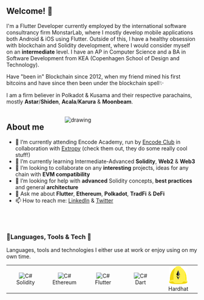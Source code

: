 ## Welcome! 🚀

I'm a Flutter Developer currently employed by the international software consultrancy firm MonstarLab, where I mostly develop mobile applications both Android & iOS using Flutter.
Outside of this, I have a healthy obsession with blockchain and Solidity development, where I would consider myself on an **intermediate** level.
I have an AP in Computer Science and a BA in Software Development from KEA (Copenhagen School of Design and Technology).

Have "been in" Blockchain since 2012, when my friend mined his first bitcoins and have since then been under the blockchain spell✨

I am a firm believer in Polkadot & Kusama and their respective parachains, mostly **Astar**/**Shiden**, **Acala**/**Karura** & **Moonbeam**.
</br>
</br>

<img align="right" src="https://thumbs.gfycat.com/EqualPowerfulKoodoo-size_restricted.gif" alt="drawing" width="350"/>

## About me
- 🔭 I’m currently attending Encode Academy, run by [Encode Club](https://www.encode.club/) in collaboration with [Extropy](https://extropy.io/) (check them out, they do some really cool stuff!)
- 🌱 I’m currently learning Intermediate-Advanced **Solidity**, **Web2** & **Web3**
- 👯 I’m looking to collaborate on any **interesting** projects, ideas for any chain with **EVM compatibility**
- 🤔 I’m looking for help with **advanced** Solidity concepts, **best practices** and general **architecture**
- 💬 Ask me about **Flutter**, **Ethereum**, **Polkadot**, **TradFi** & **DeFi**
- 📫 How to reach me: [LinkedIn](https://www.linkedin.com/in/oliver-h-duedam/) & [Twitter](https://twitter.com/oliverhduedam)
</br>
</br>

### 🔨Languages, Tools & Tech 👷
Languages, tools and technologies I either use at work or enjoy using on my own time.
<table>
  <tbody>
    <tr>
      <td align="center" width="96">
        <img src="https://docs.soliditylang.org/en/v0.8.7/_images/logo.svg" width="48" height="48" alt="C#" style="max-width: 100%;">
      <br>Solidity
      </td>
      <td align="center" width="96">
        <img src="https://img.icons8.com/color/96/000000/ethereum.png" width="48" height="48" alt="C#" style="max-width: 100%;">
      <br>Ethereum
      </td>
      <td align="center" width="96">
        <img src="https://img.icons8.com/color/96/000000/flutter.png" width="48" height="48" alt="C#" style="max-width: 100%;">
      <br>Flutter
      </td>
      </td>
      <td align="center" width="96">
        <img src="https://img.icons8.com/color/96/000000/dart.png" width="48" height="48" alt="C#" style="max-width: 100%;">
      <br>Dart
      </td>
      <td align="center" width="96">
        <img src="./hardhat_logo.svg" width="48" height="48" alt="C#" style="max-width: 100%;">
      <br>Hardhat
      </td>
    </tr>
  </tbody>
</table>


<!-- [![Oliver's Github Stats](https://github-readme-stats.vercel.app/api?username=redrocket94)](https://github.com/anuraghazra/github-readme-stats) -->
